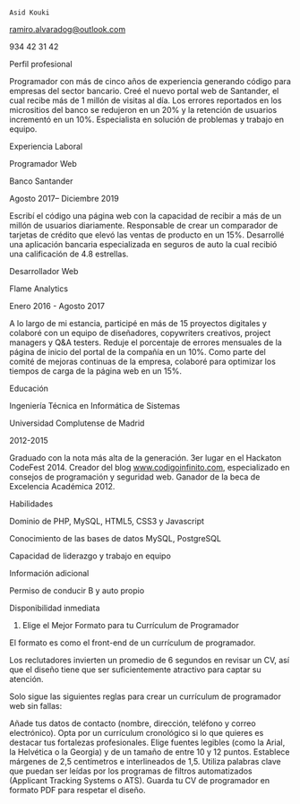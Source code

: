                                                                        Asid Kouki

ramiro.alvaradog@outlook.com

934 42 31 42

 

Perfil profesional
 

Programador con más de cinco años de experiencia generando código para empresas del sector bancario. Creé el nuevo portal web de Santander, el cual recibe más de 1 millón de visitas al día. Los errores reportados en los micrositios del banco se redujeron en un 20% y la retención de usuarios incrementó en un 10%. Especialista en solución de problemas y trabajo en equipo.

 

Experiencia Laboral
 

Programador Web

Banco Santander

Agosto 2017– Diciembre 2019

Escribí el código una página web con la capacidad de recibir a más de un millón de usuarios diariamente.
Responsable de crear un comparador de tarjetas de crédito que elevó las ventas de producto en un 15%.
Desarrollé una aplicación bancaria especializada en seguros de auto la cual recibió una calificación de 4.8 estrellas.
 

Desarrollador Web

Flame Analytics

Enero 2016 - Agosto 2017

A lo largo de mi estancia, participé en más de 15 proyectos digitales y colaboré con un equipo de diseñadores, copywriters creativos, project managers y Q&A testers.
Reduje el porcentaje de errores mensuales de la página de inicio del portal de la compañía en un 10%.
Como parte del comité de mejoras continuas de la empresa, colaboré para optimizar los tiempos de carga de la página web en un 15%.
 

Educación
 

Ingeniería Técnica en Informática de Sistemas

Universidad Complutense de Madrid

2012-2015

 

Graduado con la nota más alta de la generación.
3er lugar en el Hackaton CodeFest 2014.
Creador del blog www.codigoinfinito.com, especializado en consejos de programación y seguridad web.
Ganador de la beca de Excelencia Académica 2012.
 

Habilidades
 

Dominio de PHP, MySQL, HTML5, CSS3 y Javascript

Conocimiento de las bases de datos MySQL, PostgreSQL

Capacidad de liderazgo y trabajo en equipo

 

Información adicional
 

Permiso de conducir B y auto propio

Disponibilidad inmediata

 

1. Elige el Mejor Formato para tu Currículum de Programador
 

El formato es como el front-end de un currículum de programador.

 

Los reclutadores invierten un promedio de 6 segundos en revisar un CV, así que el diseño tiene que ser suficientemente atractivo para captar su atención. 

 

Solo sigue las siguientes reglas para crear un currículum de programador web sin fallas:

Añade tus datos de contacto (nombre, dirección, teléfono y correo electrónico).
Opta por un currículum cronológico si lo que quieres es destacar tus fortalezas profesionales.
Elige fuentes legibles (como la Arial, la Helvética o la Georgia) y de un tamaño de entre 10 y 12 puntos.
Establece márgenes de 2,5 centímetros e interlineados de 1,5.
Utiliza palabras clave que puedan ser leídas por los programas de filtros automatizados (Applicant Tracking Systems o ATS).
Guarda tu CV de programador en formato PDF para respetar el diseño.
